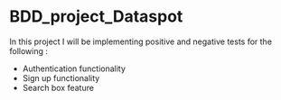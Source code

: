 # BDD_project_Dataspot
In this project I will be implementing positive and negative tests for the following :
- Authentication functionality
- Sign up functionality
- Search box feature
